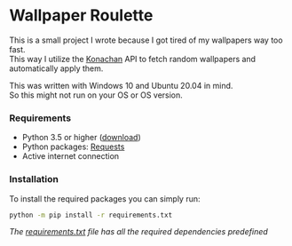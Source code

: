 # Wallpaper Roulette
This is a small project I wrote because I got tired of my wallpapers way too fast.  
This way I utilize the [Konachan] API to fetch random wallpapers and automatically apply them.

This was written with Windows 10 and Ubuntu 20.04 in mind.  
So this might not run on your OS or OS version.

### **Requirements**
- Python 3.5 or higher ([download](https://www.python.org/downloads/))
- Python packages: [Requests](https://pypi.org/project/requests/)
- Active internet connection

### **Installation**
To install the required packages you can simply run:
```bash
python -m pip install -r requirements.txt
```
*The [requirements.txt](../blob/master/requirements.txt) file has all the required dependencies predefined*

[Konachan]: https://konachan.net/